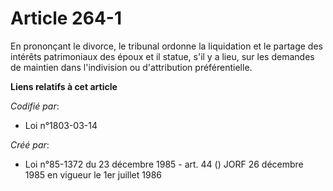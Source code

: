 # Article 264-1

En prononçant le divorce, le tribunal ordonne la liquidation et le partage des intérêts patrimoniaux des époux et il statue,
s'il y a lieu, sur les demandes de maintien dans l'indivision ou d'attribution préférentielle.

**Liens relatifs à cet article**

_Codifié par_:

  - Loi n°1803-03-14

_Créé par_:

  - Loi n°85-1372 du 23 décembre 1985 - art. 44 () JORF 26 décembre 1985 en vigueur le 1er juillet 1986

